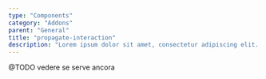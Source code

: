 ```yaml
---
type: "Components"
category: "Addons"
parent: "General"
title: "propagate-interaction"
description: "Lorem ipsum dolor sit amet, consectetur adipiscing elit. Nunc tempus laoreet leo sit amet iaculis."
---
```


@TODO vedere se serve ancora

<!--
```jsx
import 'xtend-library/src/addons/propagate-interaction'
```

<script type="text/plain" class="language-markup">
  <button type="button" data-xt-propagate-interaction="{ targets: '.btn' }">
    <div class="btn btn-primary">
      propagate interactions here
    </div>
  </button>
</script>

/**
 * propagate-interaction
 */

Xt.mount.push({
  matches: '#iframe--furniture-parallax-v1 body a, #iframe--furniture-parallax-v1 body button', // add your own selector instead of body to contain the code
  mount: object => {
    // init

    let self = new Xt.PropagateInteraction(object, {
      targets: '.btn',
    })

    // unmount

    const unmount = () => {
      self.destroy()
      self = null
    }
    return unmount
  },
})

-->
